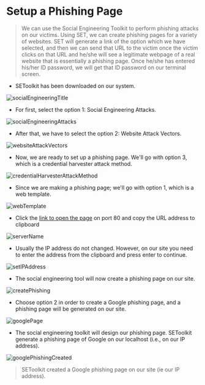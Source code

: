 # Setup a Phishing Page

>We can use the Social Engineering Toolkit to perform phishing attacks on our victims.
Using SET, we can create phishing pages for a variety of websites.
SET will generate a link of the option which we have selected, and then we can send that URL to the victim once the victim clicks on that URL and he/she will see a legitimate webpage of a real website that is essentially a phishing page.
Once he/she has entered his/her ID password, we will get that ID password on our terminal screen.


* SEToolkit has been downloaded on our system.

![socialEngineeringTitle](./socialEngineeringTitle.png)

* For first, select the option 1: Social Engineering Attacks.

![socialEngineeringAttacks](./socialEngineeringAttacks.png)

* After that, we have to select the option 2: Website Attack Vectors.

![websiteAttackVectors](./websiteAttackVectors.png)

* Now, we are ready to set up a phishing page.
We'll go with option 3, which is a credential harvester attack method.

![credentialHarvesterAttackMethod](./credentialHarvesterAttackMethod.png)

* Since we are making a phishing page; we'll go with option 1, which is a web template.

![webTemplate](./webTemplate.png)

* Click the [link to open the page]({{TRAFFIC_HOST1_80}}) on port 80 and copy the URL address to clipboard

![serverName](./serverName.png)

* Usually the IP address do not changed.
However, on our site you need to enter the address from the clipboard and press enter to continue.

![setIPAddress](./setIPAddress.png)

* The social engineering tool will now create a phishing page on our site.

![createPhishing](./createPhishing.png)

* Choose option 2 in order to create a Google phishing page, and a phishing page will be generated on our site.

![googlePage](./googlePage.png)

* The social engineering toolkit will design our phishing page.
SEToolkit generate a phishing page of Google on our localhost (i.e., on our IP address). 

![googlePhishingCreated](./googlePhishingCreated.png)

> SEToolkit created a Google phishing page on our site (ie our IP address).

<br/>
